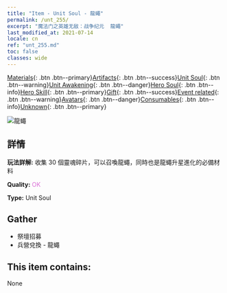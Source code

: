 ```yaml
---
title: "Item - Unit Soul - 龍蠅"
permalink: /unt_255/
excerpt: "魔法门之英雄无敌：战争纪元  龍蠅"
last_modified_at: 2021-07-14
locale: cn
ref: "unt_255.md"
toc: false
classes: wide
---
```

 [Materials](/ItemsCN/){: .btn .btn--primary}[Artifacts](/ItemsCN/Artifacts/){: .btn .btn--success}[Unit Soul](/ItemsCN/UnitSoul/){: .btn .btn--warning}[Unit Awakening](/ItemsCN/UnitAwakening/){: .btn .btn--danger}[Hero Soul](/ItemsCN/HeroSoul/){: .btn .btn--info}[Hero Skill](/ItemsCN/HeroSkill/){: .btn .btn--primary}[Gift](/ItemsCN/Gift/){: .btn .btn--success}[Event related](/ItemsCN/Events/){: .btn .btn--warning}[Avatars](/ItemsCN/Avatars/){: .btn .btn--danger}[Consumables](/ItemsCN/Consumables/){: .btn .btn--info}[Unknown](/ItemsCN/Unknown/){: .btn .btn--primary}

 ![龍蠅](/images/u/ti_longying.jpg)

## 詳情
 **玩法詳解:** 收集 30 個靈魂碎片，可以召喚龍蠅，同時也是龍蠅升星進化的必備材料

 **Quality:** <span style="color: #DA70D6">OK</span>

 **Type:** Unit Soul

## Gather

*    祭壇招募 
*    兵營兌換 - 龍蠅 

## This item contains:

  None

